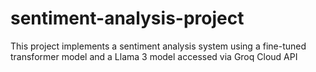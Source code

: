 # sentiment-analysis-project
This project implements a sentiment analysis system using a fine-tuned transformer model and a Llama 3 model accessed via Groq Cloud API
